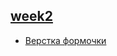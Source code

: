 ## [week2](https://github.com/OperKH/kottans-js-2016/tree/master/week1)
* [Верстка формочки](https://github.com/OperKH/kottans-js-2016/tree/master/week2/lec1)
